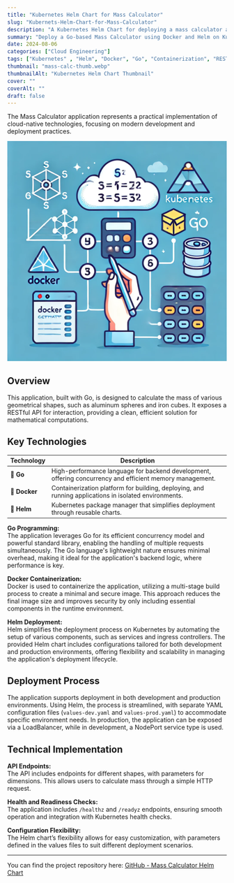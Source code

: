 ```yaml
---
title: "Kubernetes Helm Chart for Mass Calculator"
slug: "Kubernets-Helm-Chart-for-Mass-Calculator"
description: "A Kubernetes Helm Chart for deploying a mass calculator application. This project demonstrates the deployment of a Go application using Docker and Helm, with configurations for both development and production environments."
summary: "Deploy a Go-based Mass Calculator using Docker and Helm on Kubernetes, demonstrating containerization and cloud-native best practices."
date: 2024-08-06
categories: ["Cloud Engineering"]
tags: ["Kubernetes" , "Helm", "Docker", "Go", "Containerization", "RESTful API"]
thumbnail: "mass-calc-thumb.webp"
thumbnailAlt: "Kubernetes Helm Chart Thumbnail"
cover: ""
coverAlt: ""
draft: false
---
```


The Mass Calculator application represents a practical implementation of cloud-native technologies, focusing on modern development and deployment practices.

![Kubernetes Helm Chart Cover Image](Go-Mass-Calc.webp)

## Overview

This application, built with Go, is designed to calculate the mass of various geometrical shapes, such as aluminum spheres and iron cubes. It exposes a RESTful API for interaction, providing a clean, efficient solution for mathematical computations.

## Key Technologies

| Technology | Description |
|------------|-------------|
| 🐹 **Go** | High-performance language for backend development, offering concurrency and efficient memory management. |
| 🐳 **Docker** | Containerization platform for building, deploying, and running applications in isolated environments. |
| 🚀 **Helm** | Kubernetes package manager that simplifies deployment through reusable charts. |

**Go Programming:**  
The application leverages Go for its efficient concurrency model and powerful standard library, enabling the handling of multiple requests simultaneously. The Go language's lightweight nature ensures minimal overhead, making it ideal for the application's backend logic, where performance is key.

**Docker Containerization:**  
Docker is used to containerize the application, utilizing a multi-stage build process to create a minimal and secure image. This approach reduces the final image size and improves security by only including essential components in the runtime environment.

**Helm Deployment:**  
Helm simplifies the deployment process on Kubernetes by automating the setup of various components, such as services and ingress controllers. The provided Helm chart includes configurations tailored for both development and production environments, offering flexibility and scalability in managing the application's deployment lifecycle.

## Deployment Process

The application supports deployment in both development and production environments. Using Helm, the process is streamlined, with separate YAML configuration files (`values-dev.yaml` and `values-prod.yaml`) to accommodate specific environment needs. In production, the application can be exposed via a LoadBalancer, while in development, a NodePort service type is used.

## Technical Implementation

**API Endpoints:**  
The API includes endpoints for different shapes, with parameters for dimensions. This allows users to calculate mass through a simple HTTP request.

**Health and Readiness Checks:**  
The application includes `/healthz` and `/readyz` endpoints, ensuring smooth operation and integration with Kubernetes health checks.

**Configuration Flexibility:**  
The Helm chart’s flexibility allows for easy customization, with parameters defined in the values files to suit different deployment scenarios.

---

You can find the project repository here: [GitHub - Mass Calculator Helm Chart](https://github.com/socrabytes/mass-calculator-helm-chart)

